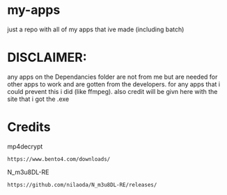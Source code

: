 # my-apps
just a repo with all of my apps that ive made 
(including batch)

# DISCLAIMER:
any apps on the Dependancies folder are not from me but are needed for other apps to work and are gotten from the developers.
for any apps that i could prevent this i did (like ffmpeg).
also credit will be givn here with the site that i got the .exe

# Credits

mp4decrypt
```
https://www.bento4.com/downloads/
```

N_m3u8DL-RE
```
https://github.com/nilaoda/N_m3u8DL-RE/releases/
```